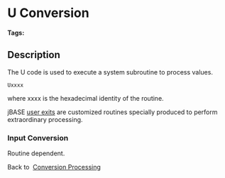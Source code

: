 # U Conversion

<PageHeader />

**Tags:**
<badge text='jql' vertical='middle' />
<badge text='conversion processing' vertical='middle' />

## Description

The U code is used to execute a system subroutine to process values.

```
Uxxxx
```

where xxxx is the hexadecimal identity of the routine.

jBASE [user exits](./../user-exits) are customized routines specially produced to perform extraordinary processing.

### Input Conversion

Routine dependent.

Back to  [Conversion Processing](./../conversion-processing)

